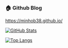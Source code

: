 ### 🏠 Github Blog
https://minhob38.github.io/

[![GitHub Stats](https://github-readme-stats.vercel.app/api?username=minhob38&count_private=true&show_icons=true&exclude_repo=minhob38.github.io)](https://github.com/anuraghazra/github-readme-stats)

[![Top Langs](https://github-readme-stats.vercel.app/api/top-langs/?username=minhob38&langs_count=5&count_private=true&exclude_repo=minhob38.github.io&hide=jupyter%20notebook)](https://github.com/anuraghazra/github-readme-stats)
